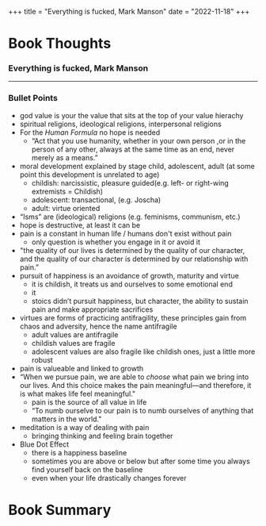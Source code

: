 +++
title = "Everything is fucked, Mark Manson"
date = "2022-11-18"
+++

# Book Thoughts 
### Everything is fucked, Mark Manson
<hr>

### Bullet Points
- god value is your the value that sits at the top of your value hierachy 
- spiritual religions, ideological religions, interpersonal religions
- For the _Human Formula_ no hope is needed
    - “Act that you use humanity, whether in your own person ,or in the person of any other, always at the same time as an end, never merely as a means.”
- moral development explained by stage child, adolescent, adult (at some point this development is unrelated to age)
    - childish: narcissistic, pleasure guided(e.g. left- or right-wing extremists = Childish)
    - adolescent: transactional, (e.g. Joscha)
    - adult: virtue oriented
- “Isms” are (ideological) religions (e.g. feminisms, communism, etc.)
- hope is destructive, at least it can be
- pain is a constant in human life / humans don't exist without pain
    - only question is whether you engage in it or avoid it 
- "the quality of our lives is determined by the quality of our character, and the quality of our character is determined by our relationship with pain.”
- pursuit of happiness is an avoidance of growth, maturity and virtue
    - it is childish, it treats us and ourselves to some emotional end
    - it 
    - stoics didn’t pursuit happiness, but character, the ability to sustain pain and make appropriate sacrifices
- virtues are forms of practicing antifragility, these principles gain from chaos and adversity, hence the name antifragile
    - adult values are antifragile
    - childish values are fragile
    - adolescent values are also fragile like childish ones, just a little more robust
- pain is valueable and linked to growth
- “When we pursue pain, we are able to _choose_ what pain we bring into our lives. And this choice makes the pain meaningful—and therefore, it is what makes life feel meaningful." 
    - pain is the source of all value in life
    - “To numb ourselve to our pain is to numb ourselves of anything that matters in the world."
- meditation is a way of dealing with pain
    - bringing thinking and feeling brain together 
- Blue Dot Effect
    - there is a happiness baseline 
    - sometimes you are above or below but after some time you always find yourself back on the baseline 
    - even when your life drastically changes forever
# Book Summary